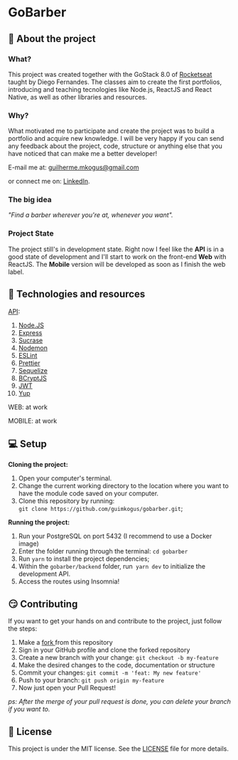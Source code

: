 
# GoBarber

## 🤔 About the project

### What?
This project was created together with the GoStack 8.0 of <a href="https://rocketseat.com.br"> Rocketseat </a> taught by Diego Fernandes. The classes aim to create the first portfolios, introducing and teaching tecnologies like Node.js, ReactJS and React Native, as well as other libraries and resources.

### Why?
What motivated me to participate and create the project was to build a portfolio and acquire new knowledge. I will be very happy if you can send any feedback about the project, code, structure or anything else that you have noticed that can make me a better developer!

E-mail me at: guilherme.mkogus@gmail.com

or connect me on: <a href="https://www.linkedin.com/in/guilherme-marques-kogus-5b1575142/">LinkedIn</a>. 

### The big idea
_"Find a barber wherever you're at, whenever you want"._

### Project State
The project still's in development state. Right now I feel like the __API__ is in a good state of development and I'll start to work on the front-end __Web__ with ReactJS. The __Mobile__ version will be developed as soon as I finish the web label.

## :mag_right: Technologies and resources
[API](./backend):
1. [Node.JS](https://nodejs.org/en/)
2. [Express](https://expressjs.com/)
3. [Sucrase](https://www.npmjs.com/package/sucrase)
4. [Nodemon](https://www.npmjs.com/package/nodemon)
5. [ESLint](https://eslint.org/)
6. [Prettier](https://prettier.io/)
7. [Sequelize](https://sequelize.org/)
8. [BCryptJS](https://www.npmjs.com/package/bcryptjs)
9. [JWT](https://jwt.io/)
10. [Yup](https://github.com/jquense/yup)

WEB:
at work

MOBILE:
at work

## :computer: Setup

__Cloning the project:__

1. Open your computer's terminal.
2. Change the current working directory to the location where you want to have the module code saved on your computer.
3. Clone this repository by running: <br> `git clone https://github.com/guimkogus/gobarber.git`;

__Running the project:__

1. Run your PostgreSQL on port 5432 (I recommend to use a Docker image)
2. Enter the folder running through the terminal: `cd gobarber`
3. Run `yarn` to install the project dependencies;
4. Within the `gobarber/backend` folder, run` yarn dev` to initialize the development API.
5. Access the routes using Insomnia!

## :smirk: Contributing

If you want to get your hands on and contribute to the project, just follow the steps:

1. Make a <a href="https://help.github.com/en/github/getting-started-with-github/fork-a-repo"> fork </a> from this repository
2. Sign in your GitHub profile and clone the forked repository
3. Create a new branch with your change: `git checkout -b my-feature`
4. Make the desired changes to the code, documentation or structure
5. Commit your changes: `git commit -m 'feat: My new feature'`
6. Push to your branch: `git push origin my-feature`
7. Now just open your Pull Request!

_ps: After the merge of your pull request is done, you can delete your branch if you want to._

## :memo: License

This project is under the MIT license. See the [LICENSE](./LICENSE.md) file for more details.
